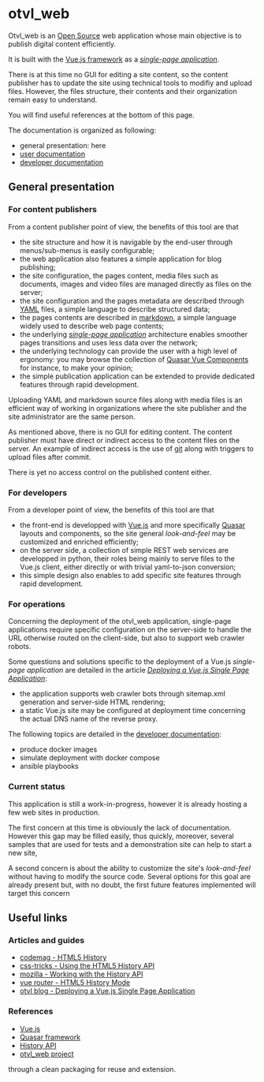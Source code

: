 # otvl_web

Otvl_web is an
[Open Source](https://en.wikipedia.org/wiki/Free_and_open-source_software)
web application whose main objective is to publish digital content efficiently.

It is built with the
[Vue.js framework](https://vuejs.org/)
as a
_[single-page application](https://en.wikipedia.org/wiki/Single-page_application)_.

There is at this time no GUI for editing a site content,
so the content publisher has to update the site
using technical tools to modifiy and upload files.
However, the files structure, their contents and their organization remain easy to understand.

You will find useful references at the bottom of this page.

The documentation is organized as following:

- general presentation: here
- [user documentation](doc/user.md)
- [developer documentation](doc/developer.md)

## General presentation

### For content publishers

From a content publisher point of view, the benefits of this tool are that

- the site structure and how it is navigable by the end-user through menus/sub-menus
  is easily configurable;
- the web application also features a simple application for blog publishing;
- the site configuration, the pages content, media files such as documents, images and video files
  are managed directly as files on the server;
- the site configuration and the pages metadata are described through
  [YAML](https://yaml.org/)
  files, a simple language to describe structured data;
- the pages contents are described in
  [markdown](https://daringfireball.net/projects/markdown/syntax),
  a simple language widely used to describe web page contents;
- the underlying
  _[single-page application](https://en.wikipedia.org/wiki/Single-page_application)_
  architecture enables smoother pages transitions and uses less data over the network;
- the underlying technology can provide the user with
  a high level of ergonomy:
  you may browse the collection of
  [Quasar Vue Components](https://quasar.dev/vue-components/)
  for instance, to make your opinion;
- the simple publication application can be extended to provide dedicated features
  through rapid development.

Uploading YAML and markdown source files along with media files
is an efficient way of working in organizations where the site publisher
and the site administrator are the same person.

As mentioned above, there is no GUI for editing content.
The content publisher must have direct or indirect access to the content files on the server.
An example of indirect access is the use of [git](https://git-scm.com/) along with triggers
to upload files after commit.

There is yet no access control on the published content either.

### For developers

From a developer point of view, the benefits of this tool are that

- the front-end is developped with
  [Vue.js](https://vuejs.org/)
  and more specifically
  [Quasar](https://quasar.dev/)
  layouts and components,
  so the site general _look-and-feel_ may be customized and enriched efficiently;
- on the server side, a collection of simple REST web services are developped in python,
  their roles being mainly to serve files to the Vue.js client, either directly or
  with trivial yaml-to-json conversion;
- this simple design also enables to add specific site features through rapid development.

### For operations

Concerning the deployment of the otvl_web application,
single-page applications require specific configuration
on the server-side to handle the URL otherwise routed on the client-side,
but also to support web crawler robots.

Some questions and solutions specific to the deployment of a Vue.js
_single-page application_ are detailed in the article
_[Deploying a Vue.js Single Page Application](https://blog.otvl.org/blog/otvl-blog/deploy-vjs-spa)_:

- the application supports web crawler bots through sitemap.xml generation
  and server-side HTML rendering;
- a static Vue.js site may be configured at deployment time concerning the actual DNS name
  of the reverse proxy.

The following topics are detailed in the
[developer documentation](doc/developer.md):

- produce docker images
- simulate deployment with docker compose
- ansible playbooks

### Current status

This application
is still a work-in-progress,
however it is already hosting a few web sites in production.

The first concern at this time is obviously the lack of documentation.
However this gap may be filled easily, thus quickly,
moreover, several samples that are used for tests
and a demonstration site can help to start a new site,

A second concern is about the ability to customize the site's _look-and-feel_
without having to modify the source code.
Several options for this goal are already present but, with no doubt,
the first future features implemented will target this concern

## Useful links

### Articles and guides

- [codemag - HTML5 History](https://www.codemag.com/Article/1301091/HTML5-History-Clean-URLs-for-Deep-linking-Ajax-Applications)
- [css-tricks - Using the HTML5 History API](https://css-tricks.com/using-the-html5-history-api/)
- [mozilla - Working with the History API](https://developer.mozilla.org/en-US/docs/Web/API/History_API/Working_with_the_History_API)
- [vue router - HTML5 History Mode](https://router.vuejs.org/guide/essentials/history-mode.html)
- [otvl blog - Deploying a Vue.js Single Page Application](/blog/otvl-blog/deploy-vjs-spa)

### References

- [Vue.js](https://vuejs.org/)
- [Quasar framework](https://quasar.dev/)
- [History API](https://developer.mozilla.org/en-US/docs/Web/API/History_API)
- [otvl_web project](https://github.com/t-beigbeder/otvl_web)

through a clean packaging for reuse and extension.